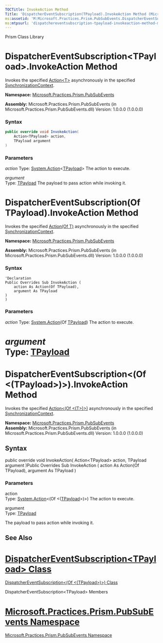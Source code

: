 ```yaml
---
TOCTitle: InvokeAction Method
Title: 'DispatcherEventSubscription(TPayload).InvokeAction Method (Microsoft.Practices.Prism.PubSubEvents)'
ms:assetid: 'M:Microsoft.Practices.Prism.PubSubEvents.DispatcherEventSubscription\`1.InvokeAction(System.Action{\`0},\`0)'
ms:mtpsurl: 'dispatchereventsubscription-tpayload-invokeaction-method-mspp-pubsubevents.md'
---
```


Prism Class Library

# DispatcherEventSubscription&lt;TPayload&gt;.InvokeAction Method

Invokes the specified [Action&lt;T&gt;](http://msdn2.microsoft.com/en-us/library/018hxwa8) asynchronously in the specified [SynchronizationContext](http://msdn2.microsoft.com/en-us/library/wx31754f).

**Namespace:** [Microsoft.Practices.Prism.PubSubEvents](https://msdn.microsoft.com/n:microsoft.practices.prism.pubsubevents)

**Assembly:** Microsoft.Practices.Prism.PubSubEvents (in Microsoft.Practices.Prism.PubSubEvents.dll) Version: 1.0.0.0 (1.0.0.0)

### Syntax
```C#
public override void InvokeAction(
	Action<TPayload> action,
	TPayload argument
)
```

### Parameters

_action_
Type: [System.Action](http://msdn2.microsoft.com/en-us/library/018hxwa8)&lt;[TPayload](https://msdn.microsoft.com/t:microsoft.practices.prism.pubsubevents.dispatchereventsubscription%601)&gt;
The action to execute.

_argument_  
Type: [TPayload](dispatchereventsubscription-tpayload-class-mspp-pubsubevents.md)
The payload to pass action while invoking it.


# DispatcherEventSubscription(Of TPayload).InvokeAction Method

Invokes the specified [Action(Of T)](http://msdn2.microsoft.com/en-us/library/018hxwa8) asynchronously in the specified [SynchronizationContext](http://msdn2.microsoft.com/en-us/library/wx31754f).

**Namespace:** [Microsoft.Practices.Prism.PubSubEvents](https://msdn.microsoft.com/n:microsoft.practices.prism.pubsubevents)

**Assembly:** Microsoft.Practices.Prism.PubSubEvents (in Microsoft.Practices.Prism.PubSubEvents.dll) Version: 1.0.0.0 (1.0.0.0)

### Syntax
```VB
'Declaration
Public Overrides Sub InvokeAction ( 
	action As Action(Of TPayload),
	argument As TPayload
)
)
```

### Parameters

_action_
Type: [System.Action](http://msdn2.microsoft.com/en-us/library/018hxwa8)(Of [TPayload](dispatchereventsubscription-tpayload-class-mspp-pubsubevents.md))
The action to execute.

_argument_  
Type: [TPayload](dispatchereventsubscription-tpayload-class-mspp-pubsubevents.md)
=======
DispatcherEventSubscription&lt;(Of &lt;(TPayload&gt;)&gt;).InvokeAction Method
==================================================================================

Invokes the specified [Action&lt;(Of &lt;(T&gt;)&gt;)](http://msdn.microsoft.com/en-us/library/018hxwa8) asynchronously in the specified [SynchronizationContext](http://msdn.microsoft.com/en-us/library/wx31754f).

**Namespace:** [Microsoft.Practices.Prism.PubSubEvents](https://msdn.microsoft.com/library/microsoft.practices.prism.pubsubevents)
**Assembly:** Microsoft.Practices.Prism.PubSubEvents (in Microsoft.Practices.Prism.PubSubEvents.dll) Version: 1.0.0.0 (1.0.0.0)

## Syntax


public override void InvokeAction( Action&lt;TPayload&gt; action, TPayload argument )Public Overrides Sub InvokeAction ( action As Action(Of TPayload), argument As TPayload )

### Parameters

action  
Type: [System.Action](http://msdn.microsoft.com/en-us/library/018hxwa8)&lt;(Of &lt;([TPayload](https://msdn.microsoft.com/library/microsoft.practices.prism.pubsubevents.dispatchereventsubscription%601)&gt;)&gt;)
The action to execute.

argument  
Type: [TPayload](https://msdn.microsoft.com/library/microsoft.practices.prism.pubsubevents.dispatchereventsubscription%601)

The payload to pass action while invoking it.


## See Also

[DispatcherEventSubscription&lt;TPayload&gt; Class](dispatchereventsubscription-tpayload-class-mspp-pubsubevents.md)
=======

[DispatcherEventSubscription&lt;(Of &lt;(TPayload&gt;)&gt;) Class](https://msdn.microsoft.com/library/microsoft.practices.prism.pubsubevents.dispatchereventsubscription%601)

DispatcherEventSubscription&lt;TPayload&gt; Members

[Microsoft.Practices.Prism.PubSubEvents Namespace](mspp-pubsubevents-namespace.md)
=======
[Microsoft.Practices.Prism.PubSubEvents Namespace](https://msdn.microsoft.com/library/microsoft.practices.prism.pubsubevents)
